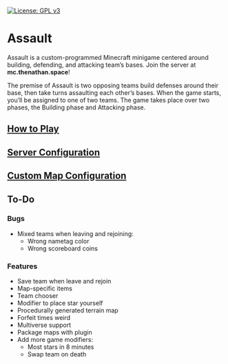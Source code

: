 [![License: GPL v3](https://img.shields.io/badge/License-GPLv3-blue.svg)](https://www.gnu.org/licenses/gpl-3.0)

# Assault

Assault is a custom-programmed Minecraft minigame centered around building, defending, and attacking team’s bases. Join
the server at **mc.thenathan.space**!

The premise of Assault is two opposing teams build defenses around their base, then take turns assaulting each other’s
bases. When the game starts, you’ll be assigned to one of two teams. The game takes place over two phases, the Building
phase and Attacking phase.

## [How to Play](https://github.com/TheKingElessar/Assault/wiki/How-to-Play)

## [Server Configuration](https://github.com/TheKingElessar/Assault/wiki/Plugin-Configuration)

## [Custom Map Configuration](https://github.com/TheKingElessar/Assault/wiki/Map-Configuration)

## To-Do

### Bugs

- Mixed teams when leaving and rejoining:
    - Wrong nametag color
    - Wrong scoreboard coins

### Features

- Save team when leave and rejoin
- Map-specific items
- Team chooser
- Modifier to place star yourself
- Procedurally generated terrain map
- Forfeit times weird
- Multiverse support
- Package maps with plugin
- Add more game modifiers:
    - Most stars in 8 minutes
    - Swap team on death